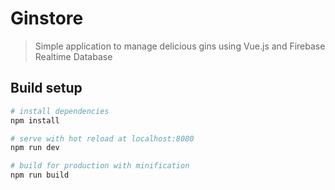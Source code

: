 # Ginstore

> Simple application to manage delicious gins using Vue.js and Firebase Realtime Database

## Build setup

``` bash
# install dependencies
npm install

# serve with hot reload at localhost:8080
npm run dev

# build for production with minification
npm run build
```
